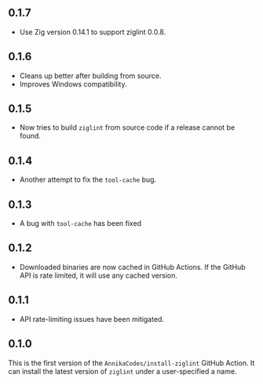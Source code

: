 ## 0.1.7
- Use Zig version 0.14.1 to support ziglint 0.0.8.
## 0.1.6
- Cleans up better after building from source.
- Improves Windows compatibility.
## 0.1.5
- Now tries to build `ziglint` from source code if a release cannot be found.
## 0.1.4
- Another attempt to fix the `tool-cache` bug.
## 0.1.3
- A bug with `tool-cache` has been fixed
## 0.1.2
- Downloaded binaries are now cached in GitHub Actions. If the GitHub API is rate limited, it will use any cached version.
## 0.1.1
- API rate-limiting issues have been mitigated.
## 0.1.0
This is the first version of the `AnnikaCodes/install-ziglint` GitHub Action. It can install the latest version of `ziglint` under a user-specified a name.
